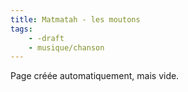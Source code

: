 ```yaml
---
title: Matmatah - les moutons
tags:
    - -draft
    - musique/chanson
---
```


Page créée automatiquement, mais vide.
